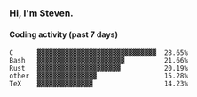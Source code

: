### Hi, I'm Steven.

#### Coding activity (past 7 days)
```
C      ▓▓▓▓▓▓▓▓▓▓▓▓▓▓▓▓▓▓▓▓▓▓▓▓▓▓▓▓▓▓  28.65%
Bash   ▓▓▓▓▓▓▓▓▓▓▓▓▓▓▓▓▓▓▓▓▓▓          21.66%
Rust   ▓▓▓▓▓▓▓▓▓▓▓▓▓▓▓▓▓▓▓▓▓           20.19%
other  ▓▓▓▓▓▓▓▓▓▓▓▓▓▓▓                 15.28%
TeX    ▓▓▓▓▓▓▓▓▓▓▓▓▓▓                  14.23%
```
